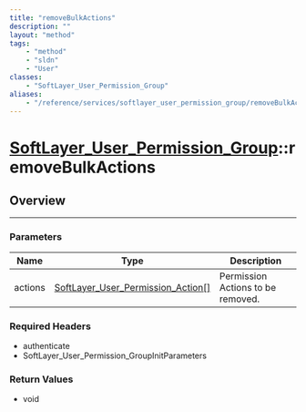 ```yaml
---
title: "removeBulkActions"
description: ""
layout: "method"
tags:
    - "method"
    - "sldn"
    - "User"
classes:
    - "SoftLayer_User_Permission_Group"
aliases:
    - "/reference/services/softlayer_user_permission_group/removeBulkActions"
---
```

# [SoftLayer_User_Permission_Group](/reference/services/SoftLayer_User_Permission_Group)::removeBulkActions




## Overview 


-----

### Parameters 
|Name | Type | Description |
| --- | --- | --- |
|actions| <a href='/reference/datatypes/SoftLayer_User_Permission_Action'>SoftLayer_User_Permission_Action[] </a>| Permission Actions to be removed.|


### Required Headers
* authenticate
* SoftLayer_User_Permission_GroupInitParameters


### Return Values
* void




